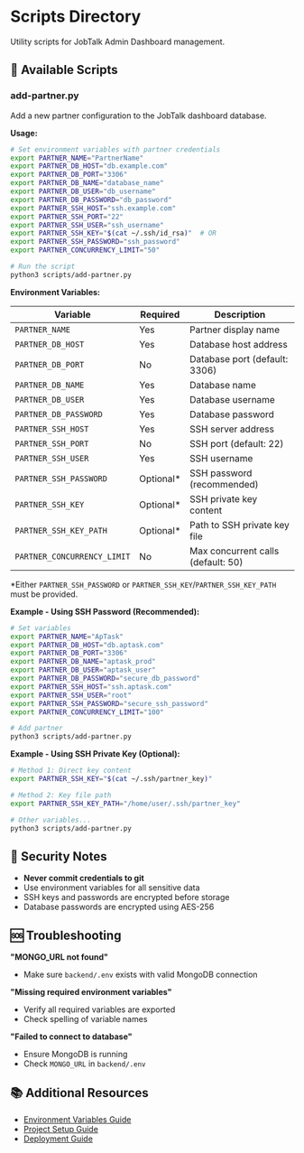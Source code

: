 # Scripts Directory

Utility scripts for JobTalk Admin Dashboard management.

## 📁 Available Scripts

### add-partner.py

Add a new partner configuration to the JobTalk dashboard database.

**Usage:**

```bash
# Set environment variables with partner credentials
export PARTNER_NAME="PartnerName"
export PARTNER_DB_HOST="db.example.com"
export PARTNER_DB_PORT="3306"
export PARTNER_DB_NAME="database_name"
export PARTNER_DB_USER="db_username"
export PARTNER_DB_PASSWORD="db_password"
export PARTNER_SSH_HOST="ssh.example.com"
export PARTNER_SSH_PORT="22"
export PARTNER_SSH_USER="ssh_username"
export PARTNER_SSH_KEY="$(cat ~/.ssh/id_rsa)"  # OR
export PARTNER_SSH_PASSWORD="ssh_password"
export PARTNER_CONCURRENCY_LIMIT="50"

# Run the script
python3 scripts/add-partner.py
```

**Environment Variables:**

| Variable | Required | Description |
|----------|----------|-------------|
| `PARTNER_NAME` | Yes | Partner display name |
| `PARTNER_DB_HOST` | Yes | Database host address |
| `PARTNER_DB_PORT` | No | Database port (default: 3306) |
| `PARTNER_DB_NAME` | Yes | Database name |
| `PARTNER_DB_USER` | Yes | Database username |
| `PARTNER_DB_PASSWORD` | Yes | Database password |
| `PARTNER_SSH_HOST` | Yes | SSH server address |
| `PARTNER_SSH_PORT` | No | SSH port (default: 22) |
| `PARTNER_SSH_USER` | Yes | SSH username |
| `PARTNER_SSH_PASSWORD` | Optional* | SSH password (recommended) |
| `PARTNER_SSH_KEY` | Optional* | SSH private key content |
| `PARTNER_SSH_KEY_PATH` | Optional* | Path to SSH private key file |
| `PARTNER_CONCURRENCY_LIMIT` | No | Max concurrent calls (default: 50) |

*Either `PARTNER_SSH_PASSWORD` or `PARTNER_SSH_KEY`/`PARTNER_SSH_KEY_PATH` must be provided.

**Example - Using SSH Password (Recommended):**

```bash
# Set variables
export PARTNER_NAME="ApTask"
export PARTNER_DB_HOST="db.aptask.com"
export PARTNER_DB_PORT="3306"
export PARTNER_DB_NAME="aptask_prod"
export PARTNER_DB_USER="aptask_user"
export PARTNER_DB_PASSWORD="secure_db_password"
export PARTNER_SSH_HOST="ssh.aptask.com"
export PARTNER_SSH_USER="root"
export PARTNER_SSH_PASSWORD="secure_ssh_password"
export PARTNER_CONCURRENCY_LIMIT="100"

# Add partner
python3 scripts/add-partner.py
```

**Example - Using SSH Private Key (Optional):**

```bash
# Method 1: Direct key content
export PARTNER_SSH_KEY="$(cat ~/.ssh/partner_key)"

# Method 2: Key file path
export PARTNER_SSH_KEY_PATH="/home/user/.ssh/partner_key"

# Other variables...
python3 scripts/add-partner.py
```

## 🔐 Security Notes

- **Never commit credentials to git**
- Use environment variables for all sensitive data
- SSH keys and passwords are encrypted before storage
- Database passwords are encrypted using AES-256

## 🆘 Troubleshooting

**"MONGO_URL not found"**
- Make sure `backend/.env` exists with valid MongoDB connection

**"Missing required environment variables"**
- Verify all required variables are exported
- Check spelling of variable names

**"Failed to connect to database"**
- Ensure MongoDB is running
- Check `MONGO_URL` in `backend/.env`

## 📚 Additional Resources

- [Environment Variables Guide](../ENV_VARIABLES.md)
- [Project Setup Guide](../PROJECT_SETUP.md)
- [Deployment Guide](../DEPLOYMENT.md)
